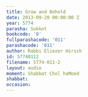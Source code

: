 ```yaml
---
title: Grow and Behold
date: 2013-09-20 00:00:00 Z
year: 5774
parasha: Sukkot
bookcode: '0'
fullparashacode: '011'
parashacode: '011'
author: Rabbi Eliezer Hirsch
id: 57740112
filename: 5774-011-2
layout: audio
moment: Shabbat Chol haMoed
shabbat: 
occasion: 
---
```


